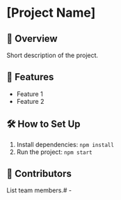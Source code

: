 # [Project Name]
## 📌 Overview
Short description of the project.
## 🚀 Features
- Feature 1
- Feature 2
## 🛠 How to Set Up
1. Install dependencies: `npm install`
2. Run the project: `npm start`
## 👥 Contributors
List team members.# -
